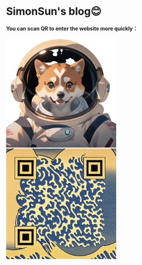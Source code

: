
# SimonSun's blog😊

**You can scan QR to enter the website more quickly：**

<img src="docs/assets/images/simon_icon-removebg-preview.png" alt="image" width="300" height="300">    <img src="docs/assets/images/SimonQR.jpg" alt="image" width="300" height="300">  


